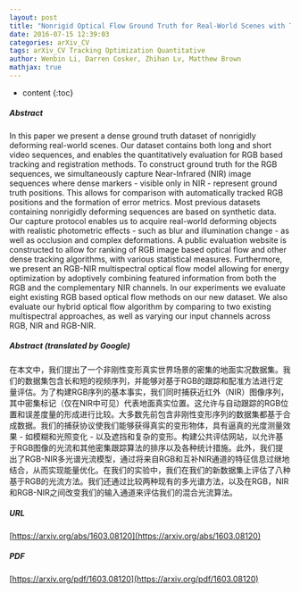 ```yaml
---
layout: post
title: "Nonrigid Optical Flow Ground Truth for Real-World Scenes with Time-Varying Shading Effects"
date: 2016-07-15 12:39:03
categories: arXiv_CV
tags: arXiv_CV Tracking Optimization Quantitative
author: Wenbin Li, Darren Cosker, Zhihan Lv, Matthew Brown
mathjax: true
---
```


* content
{:toc}

##### Abstract
In this paper we present a dense ground truth dataset of nonrigidly deforming real-world scenes. Our dataset contains both long and short video sequences, and enables the quantitatively evaluation for RGB based tracking and registration methods. To construct ground truth for the RGB sequences, we simultaneously capture Near-Infrared (NIR) image sequences where dense markers - visible only in NIR - represent ground truth positions. This allows for comparison with automatically tracked RGB positions and the formation of error metrics. Most previous datasets containing nonrigidly deforming sequences are based on synthetic data. Our capture protocol enables us to acquire real-world deforming objects with realistic photometric effects - such as blur and illumination change - as well as occlusion and complex deformations. A public evaluation website is constructed to allow for ranking of RGB image based optical flow and other dense tracking algorithms, with various statistical measures. Furthermore, we present an RGB-NIR multispectral optical flow model allowing for energy optimization by adoptively combining featured information from both the RGB and the complementary NIR channels. In our experiments we evaluate eight existing RGB based optical flow methods on our new dataset. We also evaluate our hybrid optical flow algorithm by comparing to two existing multispectral approaches, as well as varying our input channels across RGB, NIR and RGB-NIR.

##### Abstract (translated by Google)
在本文中，我们提出了一个非刚性变形真实世界场景的密集的地面实况数据集。我们的数据集包含长和短的视频序列，并能够对基于RGB的跟踪和配准方法进行定量评估。为了构建RGB序列的基本事实，我们同时捕获近红外（NIR）图像序列，其中密集标记（仅在NIR中可见）代表地面真实位置。这允许与自动跟踪的RGB位置和误差度量的形成进行比较。大多数先前包含非刚性变形序列的数据集都基于合成数据。我们的捕获协议使我们能够获得真实的变形物体，具有逼真的光度测量效果 - 如模糊和光照变化 - 以及遮挡和复杂的变形。构建公共评估网站，以允许基于RGB图像的光流和其他密集跟踪算法的排序以及各种统计措施。此外，我们提出了RGB-NIR多光谱光流模型，通过将来自RGB和互补NIR通道的特征信息过继地结合，从而实现能量优化。在我们的实验中，我们在我们的新数据集上评估了八种基于RGB的光流方法。我们还通过比较两种现有的多光谱方法，以及在RGB，NIR和RGB-NIR之间改变我们的输入通道来评估我们的混合光流算法。

##### URL
[https://arxiv.org/abs/1603.08120](https://arxiv.org/abs/1603.08120)

##### PDF
[https://arxiv.org/pdf/1603.08120](https://arxiv.org/pdf/1603.08120)

